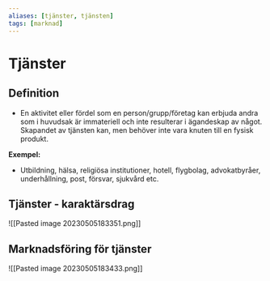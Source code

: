 ```yaml
---
aliases: [tjänster, tjänsten]
tags: [marknad]
---
```

# Tjänster

## Definition
- En aktivitet eller fördel som en person/grupp/företag kan erbjuda andra som i huvudsak är immateriell och inte resulterar i ägandeskap av något. Skapandet av tjänsten kan, men behöver inte vara knuten till en fysisk produkt. 

**Exempel:** 
- Utbildning, hälsa, religiösa institutioner, hotell, flygbolag, advokatbyråer, underhållning, post, försvar, sjukvård etc.

## Tjänster - karaktärsdrag
![[Pasted image 20230505183351.png]]

## Marknadsföring för tjänster
![[Pasted image 20230505183433.png]]

